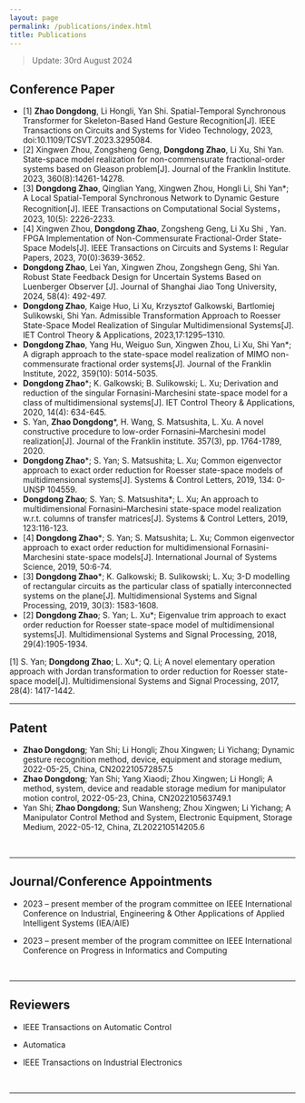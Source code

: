 ```yaml
---
layout: page
permalink: /publications/index.html
title: Publications
---
```


> Update: 30rd August 2024
>


## Conference Paper

- [1] **Zhao Dongdong**, Li Hongli, Yan Shi. Spatial-Temporal Synchronous Transformer for Skeleton-Based Hand Gesture Recognition[J]. IEEE Transactions on Circuits and Systems for Video Technology, 2023, doi:10.1109/TCSVT.2023.3295084.
- [2] Xingwen Zhou, Zongsheng Geng, **Dongdong Zhao**, Li Xu, Shi Yan. State-space model realization for non-commensurate fractional-order systems based on Gleason problem[J]. Journal of the Franklin Institute. 2023, 360(8):14261-14278.
- [3] **Dongdong Zhao**, Qinglian Yang, Xingwen Zhou, Hongli Li, Shi Yan*; A Local Spatial-Temporal Synchronous Network to Dynamic Gesture Recognition[J]. IEEE Transactions on Computational Social Systems，2023, 10(5): 2226-2233.
- [4] Xingwen Zhou, **Dongdong Zhao**, Zongsheng Geng, Li Xu Shi , Yan. FPGA Implementation of Non-Commensurate Fractional-Order State-Space Models[J]. IEEE Transactions on Circuits and Systems I: Regular Papers, 2023, 70(0):3639-3652.
- **Dongdong Zhao**, Lei Yan, Xingwen Zhou, Zongshegn Geng, Shi Yan. Robust State Feedback Design for Uncertain Systems Based on Luenberger Observer [J]. Journal of Shanghai Jiao Tong University, 2024, 58(4): 492-497.
- **Dongdong Zhao**, Kaige Huo, Li Xu, Krzysztof Galkowski, Bartlomiej Sulikowski, Shi Yan. Admissible Transformation Approach to Roesser State-Space Model Realization of Singular Multidimensional Systems[J]. IET Control Theory & Applications, 2023,17:1295–1310.
- **Dongdong Zhao**, Yang Hu, Weiguo Sun, Xingwen Zhou, Li Xu, Shi Yan*; A digraph approach to the state-space model realization of MIMO non-commensurate fractional order systems[J]. Journal of the Franklin Institute, 2022, 359(10): 5014-5035.
- **Dongdong Zhao***; K. Galkowski; B. Sulikowski; L. Xu; Derivation and reduction of the singular Fornasini-Marchesini state-space model for a class of multidimensional systems[J]. IET Control Theory & Applications, 2020, 14(4): 634-645.
- S. Yan, **Zhao Dongdong***, H. Wang, S. Matsushita, L. Xu. A novel constructive procedure to low-order Fornasini–Marchesini model realization[J]. Journal of the Franklin institute. 357(3), pp. 1764-1789, 2020.
- **Dongdong Zhao***; S. Yan; S. Matsushita; L. Xu; Common eigenvector approach to exact order reduction for Roesser state-space models of multidimensional systems[J]. Systems & Control Letters, 2019, 134: 0-UNSP 104559.
- **Dongdong Zhao**; S. Yan; S. Matsushita*; L. Xu; An approach to multidimensional Fornasini–Marchesini state-space model realization w.r.t. columns of transfer matrices[J]. Systems & Control Letters, 2019, 123:116-123.
- [4] **Dongdong Zhao***; S. Yan; S. Matsushita; L. Xu; Common eigenvector approach to exact order reduction for multidimensional Fornasini-Marchesini state-space models[J]. International Journal of Systems Science, 2019, 50:6-74.
- [3] **Dongdong Zhao***; K. Galkowski; B. Sulikowski; L. Xu; 3-D modelling of rectangular circuits as the particular class of spatially interconnected systems on the plane[J]. Multidimensional Systems and Signal Processing, 2019, 30(3): 1583-1608.
- [2] **Dongdong Zhao**; S. Yan; L. Xu*; Eigenvalue trim approach to exact order reduction for Roesser state-space model of multidimensional systems[J]. Multidimensional Systems and Signal Processing, 2018, 29(4):1905-1934.

 [1] S. Yan; **Dongdong Zhao**; L. Xu*; Q. Li; A novel elementary operation approach with Jordan transformation to order reduction for Roesser state-space model[J]. Multidimensional Systems and Signal Processing, 2017, 28(4): 1417-1442.
  <br>

---

## Patent

- **Zhao Dongdong**; Yan Shi; Li Hongli; Zhou Xingwen; Li Yichang; Dynamic gesture recognition method, device, equipment and storage medium, 2022-05-25, China, CN202210572857.5
-  **Zhao Dongdong**; Yan Shi; Yang Xiaodi; Zhou Xingwen; Li Hongli; A method, system, device and readable storage medium for manipulator motion control, 2022-05-23, China, CN202210563749.1
-  Yan Shi; **Zhao Dongdong**; Sun Wansheng; Zhou Xingwen; Li Yichang; A Manipulator Control Method and System, Electronic Equipment, Storage Medium, 2022-05-12, China, ZL202210514205.6

  <br>

---
## Journal/Conference Appointments

- 2023 – present member of the program committee on IEEE International Conference on Industrial, Engineering & Other Applications of Applied Intelligent Systems (IEA/AIE)  
- 2023 – present member of the program committee on IEEE International Conference on Progress in Informatics and Computing

  <br>

---

## Reviewers

- IEEE Transactions on Automatic Control
- Automatica
- IEEE Transactions on Industrial Electronics

  <br>

---
